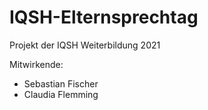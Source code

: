 # IQSH-Elternsprechtag

Projekt der IQSH Weiterbildung 2021

Mitwirkende:
  * Sebastian Fischer
  * Claudia Flemming
